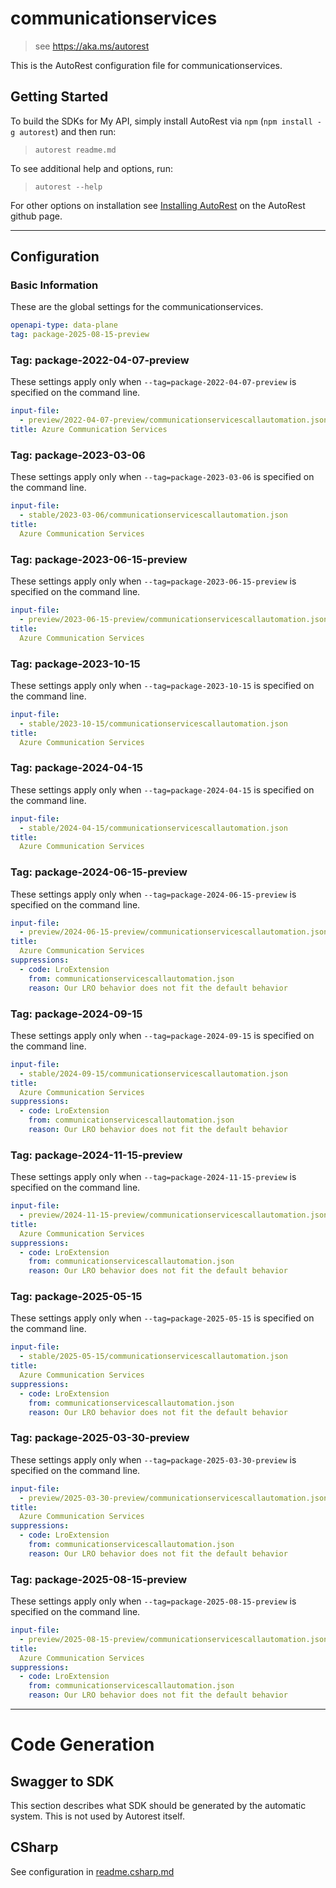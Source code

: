 # communicationservices

> see https://aka.ms/autorest

This is the AutoRest configuration file for communicationservices.

## Getting Started

To build the SDKs for My API, simply install AutoRest via `npm` (`npm install -g autorest`) and then run:

> `autorest readme.md`

To see additional help and options, run:

> `autorest --help`

For other options on installation see [Installing AutoRest](https://aka.ms/autorest/install) on the AutoRest github page.

---

## Configuration

### Basic Information

These are the global settings for the communicationservices.

```yaml
openapi-type: data-plane
tag: package-2025-08-15-preview
```

### Tag: package-2022-04-07-preview

These settings apply only when `--tag=package-2022-04-07-preview` is specified on the command line.

```yaml $(tag) == 'package-2022-04-07-preview'
input-file:
  - preview/2022-04-07-preview/communicationservicescallautomation.json
title: Azure Communication Services
```

### Tag: package-2023-03-06

These settings apply only when `--tag=package-2023-03-06` is specified on the command line.

```yaml $(tag) == 'package-2023-03-06'
input-file:
  - stable/2023-03-06/communicationservicescallautomation.json
title:
  Azure Communication Services
```

### Tag: package-2023-06-15-preview

These settings apply only when `--tag=package-2023-06-15-preview` is specified on the command line.

```yaml $(tag) == 'package-2023-06-15-preview'
input-file:
  - preview/2023-06-15-preview/communicationservicescallautomation.json
title:
  Azure Communication Services
```

### Tag: package-2023-10-15

These settings apply only when `--tag=package-2023-10-15` is specified on the command line.

```yaml $(tag) == 'package-2023-10-15'
input-file:
  - stable/2023-10-15/communicationservicescallautomation.json
title:
  Azure Communication Services
```

### Tag: package-2024-04-15

These settings apply only when `--tag=package-2024-04-15` is specified on the command line.

```yaml $(tag) == 'package-2024-04-15'
input-file:
  - stable/2024-04-15/communicationservicescallautomation.json
title:
  Azure Communication Services
```

### Tag: package-2024-06-15-preview

These settings apply only when `--tag=package-2024-06-15-preview` is specified on the command line.

```yaml $(tag) == 'package-2024-06-15-preview'
input-file:
  - preview/2024-06-15-preview/communicationservicescallautomation.json
title:
  Azure Communication Services
suppressions:
  - code: LroExtension
    from: communicationservicescallautomation.json
    reason: Our LRO behavior does not fit the default behavior
```

### Tag: package-2024-09-15

These settings apply only when `--tag=package-2024-09-15` is specified on the command line.

```yaml $(tag) == 'package-2024-09-15'
input-file:
  - stable/2024-09-15/communicationservicescallautomation.json
title:
  Azure Communication Services
suppressions:
  - code: LroExtension
    from: communicationservicescallautomation.json
    reason: Our LRO behavior does not fit the default behavior
```

### Tag: package-2024-11-15-preview

These settings apply only when `--tag=package-2024-11-15-preview` is specified on the command line.

```yaml $(tag) == 'package-2024-11-15-preview'
input-file:
  - preview/2024-11-15-preview/communicationservicescallautomation.json
title:
  Azure Communication Services
suppressions:
  - code: LroExtension
    from: communicationservicescallautomation.json
    reason: Our LRO behavior does not fit the default behavior
```

### Tag: package-2025-05-15

These settings apply only when `--tag=package-2025-05-15` is specified on the command line.

```yaml $(tag) == 'package-2025-05-15'
input-file:
  - stable/2025-05-15/communicationservicescallautomation.json
title:
  Azure Communication Services
suppressions:
  - code: LroExtension
    from: communicationservicescallautomation.json
    reason: Our LRO behavior does not fit the default behavior
```

### Tag: package-2025-03-30-preview

These settings apply only when `--tag=package-2025-03-30-preview` is specified on the command line.

```yaml $(tag) == 'package-2025-03-30-preview'
input-file:
  - preview/2025-03-30-preview/communicationservicescallautomation.json
title:
  Azure Communication Services
suppressions:
  - code: LroExtension
    from: communicationservicescallautomation.json
    reason: Our LRO behavior does not fit the default behavior
```

### Tag: package-2025-08-15-preview

These settings apply only when `--tag=package-2025-08-15-preview` is specified on the command line.

```yaml $(tag) == 'package-2025-08-15-preview'
input-file:
  - preview/2025-08-15-preview/communicationservicescallautomation.json
title:
  Azure Communication Services
suppressions:
  - code: LroExtension
    from: communicationservicescallautomation.json
    reason: Our LRO behavior does not fit the default behavior
```

---

# Code Generation

## Swagger to SDK

This section describes what SDK should be generated by the automatic system.
This is not used by Autorest itself.

## CSharp

See configuration in [readme.csharp.md](./readme.csharp.md)
